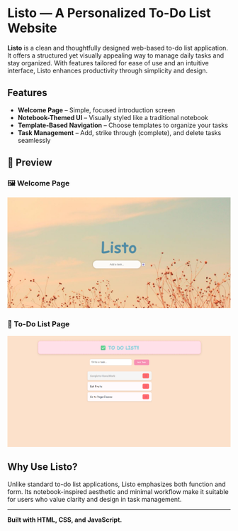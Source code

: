 # Listo — A Personalized To-Do List Website

**Listo** is a clean and thoughtfully designed web-based to-do list application. It offers a structured yet visually appealing way to manage daily tasks and stay organized. With features tailored for ease of use and an intuitive interface, Listo enhances productivity through simplicity and design.

## Features

- **Welcome Page** – Simple, focused introduction screen
- **Notebook-Themed UI** – Visually styled like a traditional notebook
- **Template-Based Navigation** – Choose templates to organize your tasks
- **Task Management** – Add, strike through (complete), and delete tasks seamlessly

## 📸 Preview

### 🖼️ Welcome Page
![Welcome Page Preview](Listo-welcome.png)

### 📝 To-Do List Page
![To-Do Page Preview](Listo-todo.png)


## Why Use Listo?

Unlike standard to-do list applications, Listo emphasizes both function and form. Its notebook-inspired aesthetic and minimal workflow make it suitable for users who value clarity and design in task management.

---

**Built with HTML, CSS, and JavaScript.**